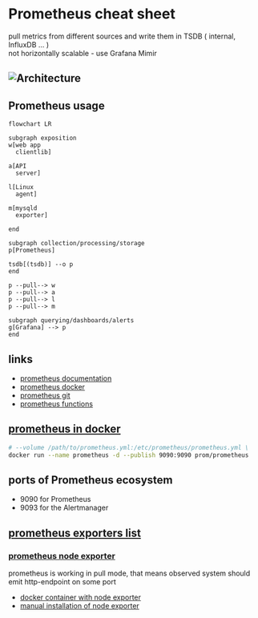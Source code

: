 
# Prometheus cheat sheet
pull metrics from different sources and write them in TSDB ( internal, InfluxDB ... )  
not horizontally scalable - use Grafana Mimir 
## ![Architecture](https://cdn.rawgit.com/prometheus/prometheus/e761f0d/documentation/images/architecture.svg)

## Prometheus usage
```mermaid
flowchart LR

subgraph exposition
w[web app
  clientlib]

a[API 
  server]

l[Linux 
  agent]

m[mysqld
  exporter]

end

subgraph collection/processing/storage
p[Prometheus]

tsdb[(tsdb)] --o p
end

p --pull--> w
p --pull--> a
p --pull--> l
p --pull--> m

subgraph querying/dashboards/alerts
g[Grafana] --> p
end

```

## links
* [prometheus documentation](https://prometheus.io/docs/prometheus/latest/)
* [prometheus docker](https://hub.docker.com/r/prom/prometheus/)
* [prometheus git](https://github.com/prometheus/prometheus)
* [prometheus functions](https://prometheus.io/docs/prometheus/latest/querying/functions/)

## [prometheus in docker](https://github.com/cherkavi/docker-images/blob/master/prometheus/README.md)
```sh
# --volume /path/to/prometheus.yml:/etc/prometheus/prometheus.yml \
docker run --name prometheus -d --publish 9090:9090 prom/prometheus
```

## ports of Prometheus ecosystem
* 9090 for Prometheus
* 9093 for the Alertmanager

## [prometheus exporters list](https://github.com/prometheus/docs/blob/main/content/docs/instrumenting/exporters.md)

### [prometheus node exporter](https://prometheus.io/docs/guides/node-exporter/)
prometheus is working in pull mode, that means 
observed system should emit http-endpoint on some port
* [docker container with node exporter](https://github.com/prometheus/node_exporter)
* [manual installation of node exporter](https://codewizardly.com/prometheus-on-aws-ec2-part2/)


